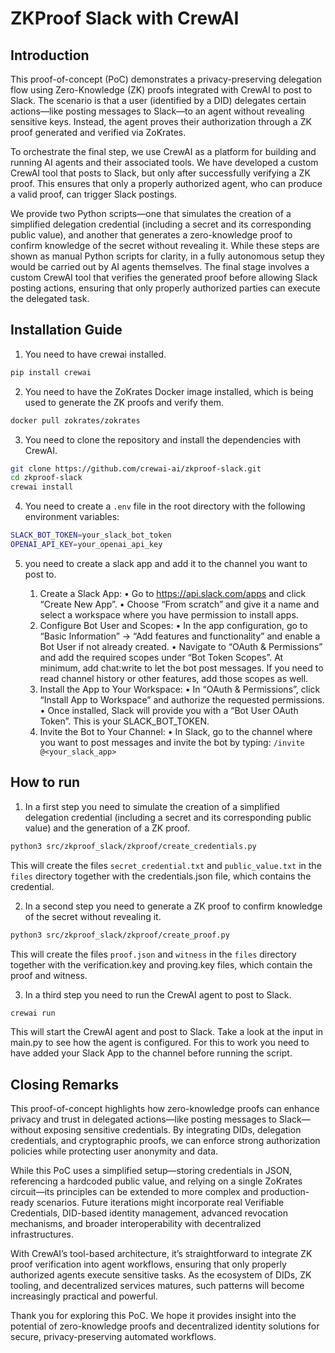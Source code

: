 # ZKProof Slack with CrewAI

## Introduction

This proof-of-concept (PoC) demonstrates a privacy-preserving delegation flow using Zero-Knowledge (ZK) proofs integrated with CrewAI to post to Slack. The scenario is that a user (identified by a DID) delegates certain actions—like posting messages to Slack—to an agent without revealing sensitive keys. Instead, the agent proves their authorization through a ZK proof generated and verified via ZoKrates.

To orchestrate the final step, we use CrewAI as a platform for building and running AI agents and their associated tools. We have developed a custom CrewAI tool that posts to Slack, but only after successfully verifying a ZK proof. This ensures that only a properly authorized agent, who can produce a valid proof, can trigger Slack postings.

We provide two Python scripts—one that simulates the creation of a simplified delegation credential (including a secret and its corresponding public value), and another that generates a zero-knowledge proof to confirm knowledge of the secret without revealing it. While these steps are shown as manual Python scripts for clarity, in a fully autonomous setup they would be carried out by AI agents themselves. The final stage involves a custom CrewAI tool that verifies the generated proof before allowing Slack posting actions, ensuring that only properly authorized parties can execute the delegated task.

## Installation Guide

1. You need to have crewai installed.

```bash
pip install crewai
```

2. You need to have the ZoKrates Docker image installed, which is being used to generate the ZK proofs and verify them.

```bash
docker pull zokrates/zokrates
```

3. You need to clone the repository and install the dependencies with CrewAI.

```bash
git clone https://github.com/crewai-ai/zkproof-slack.git
cd zkproof-slack
crewai install
```

4. You need to create a `.env` file in the root directory with the following environment variables:

```bash
SLACK_BOT_TOKEN=your_slack_bot_token
OPENAI_API_KEY=your_openai_api_key
```

5. you need to create a slack app and add it to the channel you want to post to.

	1.	Create a Slack App:
	•	Go to https://api.slack.com/apps and click “Create New App”.
	•	Choose “From scratch” and give it a name and select a workspace where you have permission to install apps.
	2.	Configure Bot User and Scopes:
	•	In the app configuration, go to “Basic Information” → “Add features and functionality” and enable a Bot User if not already created.
	•	Navigate to “OAuth & Permissions” and add the required scopes under “Bot Token Scopes”. At minimum, add chat:write to let the bot post messages. If you need to read channel history or other features, add those scopes as well.
	3.	Install the App to Your Workspace:
	•	In “OAuth & Permissions”, click “Install App to Workspace” and authorize the requested permissions.
	•	Once installed, Slack will provide you with a “Bot User OAuth Token”. This is your SLACK_BOT_TOKEN.
	4.	Invite the Bot to Your Channel:
	•	In Slack, go to the channel where you want to post messages and invite the bot by typing: `/invite @<your_slack_app>`

## How to run

1. In a first step you need to simulate the creation of a simplified delegation credential (including a secret and its corresponding public value) and the generation of a ZK proof.

```bash
python3 src/zkproof_slack/zkproof/create_credentials.py
```

This will create the files `secret_credential.txt` and `public_value.txt` in the `files` directory together with the credentials.json file, which contains the credential.

2. In a second step you need to generate a ZK proof to confirm knowledge of the secret without revealing it.

```bash
python3 src/zkproof_slack/zkproof/create_proof.py
```

This will create the files `proof.json` and `witness` in the `files` directory together with the verification.key and proving.key files, which contain the proof and witness.

3. In a third step you need to run the CrewAI agent to post to Slack.

```bash
crewai run
``` 

This will start the CrewAI agent and post to Slack. Take a look at the input in main.py to see how the agent is configured. For this to work you need to have added your Slack App to the channel before running the script.

## Closing Remarks

This proof-of-concept highlights how zero-knowledge proofs can enhance privacy and trust in delegated actions—like posting messages to Slack—without exposing sensitive credentials. By integrating DIDs, delegation credentials, and cryptographic proofs, we can enforce strong authorization policies while protecting user anonymity and data.

While this PoC uses a simplified setup—storing credentials in JSON, referencing a hardcoded public value, and relying on a single ZoKrates circuit—its principles can be extended to more complex and production-ready scenarios. Future iterations might incorporate real Verifiable Credentials, DID-based identity management, advanced revocation mechanisms, and broader interoperability with decentralized infrastructures.

With CrewAI’s tool-based architecture, it’s straightforward to integrate ZK proof verification into agent workflows, ensuring that only properly authorized agents execute sensitive tasks. As the ecosystem of DIDs, ZK tooling, and decentralized services matures, such patterns will become increasingly practical and powerful.

Thank you for exploring this PoC. We hope it provides insight into the potential of zero-knowledge proofs and decentralized identity solutions for secure, privacy-preserving automated workflows.

